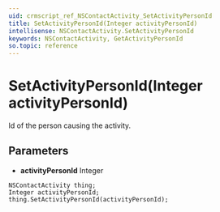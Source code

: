```yaml
---
uid: crmscript_ref_NSContactActivity_SetActivityPersonId
title: SetActivityPersonId(Integer activityPersonId)
intellisense: NSContactActivity.SetActivityPersonId
keywords: NSContactActivity, GetActivityPersonId
so.topic: reference
---
```


# SetActivityPersonId(Integer activityPersonId)

Id of the person causing the activity.

## Parameters

* **activityPersonId** Integer

```crmscript
NSContactActivity thing;
Integer activityPersonId;
thing.SetActivityPersonId(activityPersonId);
```


